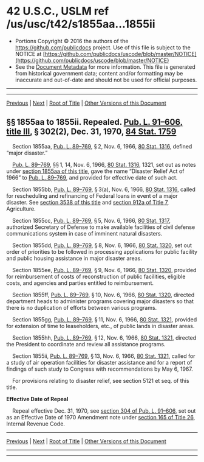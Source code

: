 ---
---

# 42 U.S.C., USLM ref /us/usc/t42/s1855aa...1855ii

* Portions Copyright © 2016 the authors of the https://github.com/publicdocs project.
  Use of this file is subject to the NOTICE at [https://github.com/publicdocs/uscode/blob/master/NOTICE](https://github.com/publicdocs/uscode/blob/master/NOTICE)
* See the [Document Metadata](././../../../../..//README.md) for more information.
  This file is generated from historical government data; content and/or formatting may be inaccurate and out-of-date and should not be used for official purposes.

----------
----------

[Previous](./../../../../..//us/usc/t42/ch15/schII/m__us_usc_t42_ch15_schII.md) | [Next](./../../../../..//us/usc/t42/ch15/schIII/m__us_usc_t42_ch15_schIII.md) | [Root of Title](./../../../../../) | [Other Versions of this Document](https://publicdocs.github.io/go/links?ns=uslm&ref=%2Fus%2Fusc%2Ft42%2Fs1855aa...1855ii)

## §§ 1855aa to 1855ii. Repealed. [Pub. L. 91–606, title III][/us/pl/91/606/tIII], § 302(2), Dec. 31, 1970, [84 Stat. 1759][/us/stat/84/1759]

    Section 1855aa, [Pub. L. 89–769][/us/pl/89/769], § 2, Nov. 6, 1966, [80 Stat. 1316][/us/stat/80/1316], defined “major disaster.”

    [Pub. L. 89–769][/us/pl/89/769], §§ 1, 14, Nov. 6, 1966, [80 Stat. 1316][/us/stat/80/1316], 1321, set out as notes under [section 1855aa of this title][/us/usc/t42/s1855aa], gave the name “Disaster Relief Act of 1966” to [Pub. L. 89–769][/us/pl/89/769], and provided for effective date of such act.

    Section 1855bb, [Pub. L. 89–769][/us/pl/89/769], § 3(a), Nov. 6, 1966, [80 Stat. 1316][/us/stat/80/1316], called for rescheduling and refinancing of Federal loans in event of a major disaster. See [section 3538 of this title][/us/usc/t42/s3538] and [section 912a of Title 7][/us/usc/t7/s912a], Agriculture.

    Section 1855cc, [Pub. L. 89–769][/us/pl/89/769], § 5, Nov. 6, 1966, [80 Stat. 1317][/us/stat/80/1317], authorized Secretary of Defense to make available facilities of civil defense communications system in case of imminent natural disasters.

    Section 1855dd, [Pub. L. 89–769][/us/pl/89/769], § 8, Nov. 6, 1966, [80 Stat. 1320][/us/stat/80/1320], set out order of priorities to be followed in processing applications for public facility and public housing assistance in major disaster areas.

    Section 1855ee, [Pub. L. 89–769][/us/pl/89/769], § 9, Nov. 6, 1966, [80 Stat. 1320][/us/stat/80/1320], provided for reimbursement of costs of reconstruction of public facilities, eligible costs, and agencies and parties entitled to reimbursement.

    Section 1855ff, [Pub. L. 89–769][/us/pl/89/769], § 10, Nov. 6, 1966, [80 Stat. 1320][/us/stat/80/1320], directed department heads to administer programs covering major disasters so that there is no duplication of efforts between various programs.

    Section 1855gg, [Pub. L. 89–769][/us/pl/89/769], § 11, Nov. 6, 1966, [80 Stat. 1321][/us/stat/80/1321], provided for extension of time to leaseholders, etc., of public lands in disaster areas.

    Section 1855hh, [Pub. L. 89–769][/us/pl/89/769], § 12, Nov. 6, 1966, [80 Stat. 1321][/us/stat/80/1321], directed the President to coordinate and review all assistance programs.

    Section 1855ii, [Pub. L. 89–769][/us/pl/89/769], § 13, Nov. 6, 1966, [80 Stat. 1321][/us/stat/80/1321], called for a study of air operation facilities for disaster assistance and for a report of findings of such study to Congress with recommendations by May 6, 1967.

    For provisions relating to disaster relief, see section 5121 et seq. of this title.

 __Effective Date of Repeal__ 

    Repeal effective Dec. 31, 1970, see [section 304 of Pub. L. 91–606][/us/pl/91/606/s304], set out as an Effective Date of 1970 Amendment note under [section 165 of Title 26][/us/usc/t26/s165], Internal Revenue Code.

----------

[Previous](./../../../../..//us/usc/t42/ch15/schII/m__us_usc_t42_ch15_schII.md) | [Next](./../../../../..//us/usc/t42/ch15/schIII/m__us_usc_t42_ch15_schIII.md) | [Root of Title](./../../../../../) | [Other Versions of this Document](https://publicdocs.github.io/go/links?ns=uslm&ref=%2Fus%2Fusc%2Ft42%2Fs1855aa...1855ii)

----------
----------

[/us/pl/91/606/tIII]: https://publicdocs.github.io/go/links?ns=uslm&ref=%2Fus%2Fpl%2F91%2F606%2FtIII
[/us/stat/84/1759]: https://publicdocs.github.io/go/links?ns=uslm&ref=%2Fus%2Fstat%2F84%2F1759
[/us/pl/89/769]: https://publicdocs.github.io/go/links?ns=uslm&ref=%2Fus%2Fpl%2F89%2F769
[/us/stat/80/1316]: https://publicdocs.github.io/go/links?ns=uslm&ref=%2Fus%2Fstat%2F80%2F1316
[/us/pl/89/769]: https://publicdocs.github.io/go/links?ns=uslm&ref=%2Fus%2Fpl%2F89%2F769
[/us/stat/80/1316]: https://publicdocs.github.io/go/links?ns=uslm&ref=%2Fus%2Fstat%2F80%2F1316
[/us/usc/t42/s1855aa]: https://publicdocs.github.io/go/links?ns=uslm&ref=%2Fus%2Fusc%2Ft42%2Fs1855aa
[/us/pl/89/769]: https://publicdocs.github.io/go/links?ns=uslm&ref=%2Fus%2Fpl%2F89%2F769
[/us/pl/89/769]: https://publicdocs.github.io/go/links?ns=uslm&ref=%2Fus%2Fpl%2F89%2F769
[/us/stat/80/1316]: https://publicdocs.github.io/go/links?ns=uslm&ref=%2Fus%2Fstat%2F80%2F1316
[/us/usc/t42/s3538]: https://publicdocs.github.io/go/links?ns=uslm&ref=%2Fus%2Fusc%2Ft42%2Fs3538
[/us/usc/t7/s912a]: https://publicdocs.github.io/go/links?ns=uslm&ref=%2Fus%2Fusc%2Ft7%2Fs912a
[/us/pl/89/769]: https://publicdocs.github.io/go/links?ns=uslm&ref=%2Fus%2Fpl%2F89%2F769
[/us/stat/80/1317]: https://publicdocs.github.io/go/links?ns=uslm&ref=%2Fus%2Fstat%2F80%2F1317
[/us/pl/89/769]: https://publicdocs.github.io/go/links?ns=uslm&ref=%2Fus%2Fpl%2F89%2F769
[/us/stat/80/1320]: https://publicdocs.github.io/go/links?ns=uslm&ref=%2Fus%2Fstat%2F80%2F1320
[/us/pl/89/769]: https://publicdocs.github.io/go/links?ns=uslm&ref=%2Fus%2Fpl%2F89%2F769
[/us/stat/80/1320]: https://publicdocs.github.io/go/links?ns=uslm&ref=%2Fus%2Fstat%2F80%2F1320
[/us/pl/89/769]: https://publicdocs.github.io/go/links?ns=uslm&ref=%2Fus%2Fpl%2F89%2F769
[/us/stat/80/1320]: https://publicdocs.github.io/go/links?ns=uslm&ref=%2Fus%2Fstat%2F80%2F1320
[/us/pl/89/769]: https://publicdocs.github.io/go/links?ns=uslm&ref=%2Fus%2Fpl%2F89%2F769
[/us/stat/80/1321]: https://publicdocs.github.io/go/links?ns=uslm&ref=%2Fus%2Fstat%2F80%2F1321
[/us/pl/89/769]: https://publicdocs.github.io/go/links?ns=uslm&ref=%2Fus%2Fpl%2F89%2F769
[/us/stat/80/1321]: https://publicdocs.github.io/go/links?ns=uslm&ref=%2Fus%2Fstat%2F80%2F1321
[/us/pl/89/769]: https://publicdocs.github.io/go/links?ns=uslm&ref=%2Fus%2Fpl%2F89%2F769
[/us/stat/80/1321]: https://publicdocs.github.io/go/links?ns=uslm&ref=%2Fus%2Fstat%2F80%2F1321
[/us/pl/91/606/s304]: https://publicdocs.github.io/go/links?ns=uslm&ref=%2Fus%2Fpl%2F91%2F606%2Fs304
[/us/usc/t26/s165]: https://publicdocs.github.io/go/links?ns=uslm&ref=%2Fus%2Fusc%2Ft26%2Fs165


